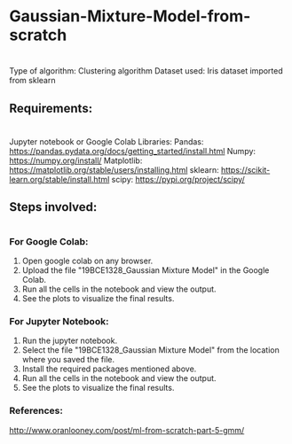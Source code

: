 # Gaussian-Mixture-Model-from-scratch
#

Type of algorithm: Clustering algorithm
Dataset used: Iris dataset imported from sklearn

## Requirements:
#

Jupyter notebook or Google Colab
Libraries:
Pandas: https://pandas.pydata.org/docs/getting_started/install.html
Numpy: https://numpy.org/install/
Matplotlib: https://matplotlib.org/stable/users/installing.html
sklearn: https://scikit-learn.org/stable/install.html
scipy: https://pypi.org/project/scipy/

## Steps involved:
#

### For Google Colab:

1. Open google colab on any browser.
2. Upload the file "19BCE1328_Gaussian Mixture Model" in the Google Colab. 
3. Run all the cells in the notebook and view the output.
4. See the plots to visualize the final results.

### For Jupyter Notebook:

1. Run the jupyter notebook.
2. Select the file "19BCE1328_Gaussian Mixture Model" from the location where you saved the file.
3. Install the required packages mentioned above.
4. Run all the cells in the notebook and view the output.
5. See the plots to visualize the final results.

### References:

http://www.oranlooney.com/post/ml-from-scratch-part-5-gmm/
